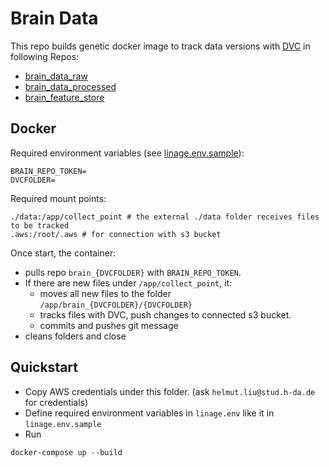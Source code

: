 # Brain Data
This repo builds genetic docker image to track data versions with [DVC](https://dvc.org/) in following Repos:

* [brain_data_raw](https://code.fbi.h-da.de/mlops-brain/brain_data_raw)
* [brain_data_processed](https://code.fbi.h-da.de/mlops-brain/brain_data_processed)
* [brain_feature_store](https://code.fbi.h-da.de/mlops-brain/brain_feature_store)

## Docker
Required environment variables (see [linage.env.sample](./linage.env.sample)):
```
BRAIN_REPO_TOKEN=
DVCFOLDER= 
```
Required mount points:
```
./data:/app/collect_point # the external ./data folder receives files to be tracked
.aws:/root/.aws # for connection with s3 bucket
```
Once start, the container:
* pulls repo `brain_{DVCFOLDER}` with `BRAIN_REPO_TOKEN`.
* If there are new files under `/app/collect_point`, it: 
  * moves all new files to the folder `/app/brain_{DVCFOLDER}/{DVCFOLDER}`
  * tracks files with DVC, push changes to connected s3 bucket.
  * commits and pushes git message
* cleans folders and close

## Quickstart
* Copy AWS credentials under this folder. (ask `helmut.liu@stud.h-da.de` for credentials)
* Define required environment variables in `linage.env` like it in `linage.env.sample`
* Run
```
docker-compose up --build
```